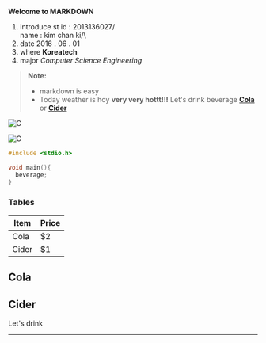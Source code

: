 **Welcome to MARKDOWN**
1. introduce
 st id : 2013136027/\
 name  : kim chan ki/\
2. date
 2016 . 06 . 01
3. where
**Koreatech**
4. major
*Computer Science Engineering* 
> **Note:**
> - markdown is easy
> - Today weather is hoy **very very hottt!!!** Let's drink beverage **[Cola](http://www.cocacola.co.kr/)** or **[Cider](http://www.lottechilsung.co.kr/product/brandDetail.html?srch_brand_no=1)** 

![C](http://photo.naver.com/view/2009030121591820470)


![C](http://news.naver.com/main/read.nhn?mode=LSD&mid=sec&sid1=101&oid=076&aid=0002166328)

```C++
#include <stdio.h>

void main(){
  beverage;
}
```
### Tables
Item     | Price
-------- | ---
Cola   | $2
Cider   | $1


Cola
-------
Cider
-------
Let's drink
______
